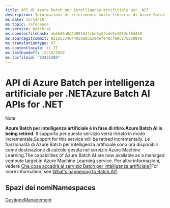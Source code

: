 ```yaml
---
title: API di Azure Batch per intelligenza artificiale per .NET
description: Informazioni di riferimento sulle librerie di Azure Batch per intelligenza artificiale per .NET
ms.date: 12/14/18
ms.topic: reference
ms.service: batch-ai
ms.openlocfilehash: ab4b86a0a4388163fcbe9a3fb4e5e10f2ef6d458
ms.sourcegitcommit: 921a533464493aa05a3edefe40cfe9c27622980a
ms.translationtype: HT
ms.contentlocale: it-IT
ms.lasthandoff: 12/14/2018
ms.locfileid: "53425200"
---
```

# <a name="azure-batch-ai-apis-for-net"></a><span data-ttu-id="7098a-103">API di Azure Batch per intelligenza artificiale per .NET</span><span class="sxs-lookup"><span data-stu-id="7098a-103">Azure Batch AI APIs for .NET</span></span>

>[!Note]
><span data-ttu-id="7098a-104">**Azure Batch per intelligenza artificiale è in fase di ritiro.**</span><span class="sxs-lookup"><span data-stu-id="7098a-104">**Azure Batch AI is being retired.**</span></span> <span data-ttu-id="7098a-105">Il supporto per questo servizio verrà ritirato in modo incrementale.</span><span class="sxs-lookup"><span data-stu-id="7098a-105">Support for this service will be retired incrementally.</span></span> <span data-ttu-id="7098a-106">Le funzionalità di Azure Batch per intelligenza artificiale sono ora disponibili come destinazione di calcolo gestita nel servizio Azure Machine Learning.</span><span class="sxs-lookup"><span data-stu-id="7098a-106">The capabilities of Azure Batch AI are now available as a managed compute target in Azure Machine Learning service.</span></span> <span data-ttu-id="7098a-107">Per altre informazioni, vedere [Che cosa accadrà al servizio Batch per intelligenza artificiale?](https://aka.ms/batchai-retirement)</span><span class="sxs-lookup"><span data-stu-id="7098a-107">For more information, see [What's happening to Batch AI?](https://aka.ms/batchai-retirement).</span></span>

## <a name="namespaces"></a><span data-ttu-id="7098a-108">Spazi dei nomi</span><span class="sxs-lookup"><span data-stu-id="7098a-108">Namespaces</span></span>

[<span data-ttu-id="7098a-109">Gestione</span><span class="sxs-lookup"><span data-stu-id="7098a-109">Management</span></span>](/dotnet/api/overview/azure/batchai/management)
